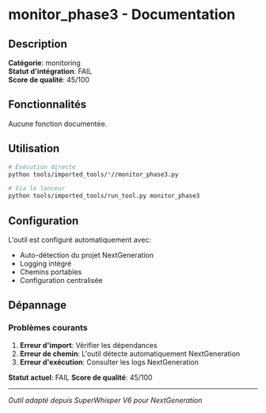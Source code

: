 # monitor_phase3 - Documentation

## Description



**Catégorie**: monitoring  
**Statut d'intégration**: FAIL  
**Score de qualité**: 45/100

## Fonctionnalités

Aucune fonction documentée.

## Utilisation

```bash
# Exécution directe
python tools/imported_tools/*//monitor_phase3.py

# Via le lanceur
python tools/imported_tools/run_tool.py monitor_phase3
```

## Configuration

L'outil est configuré automatiquement avec:
- Auto-détection du projet NextGeneration
- Logging intégré
- Chemins portables
- Configuration centralisée

## Dépannage

### Problèmes courants

1. **Erreur d'import**: Vérifier les dépendances
2. **Erreur de chemin**: L'outil détecte automatiquement NextGeneration
3. **Erreur d'exécution**: Consulter les logs NextGeneration

**Statut actuel**: FAIL
**Score de qualité**: 45/100

---
*Outil adapté depuis SuperWhisper V6 pour NextGeneration*
